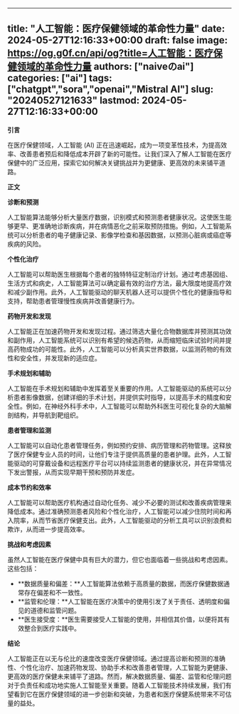 
---
title: "人工智能：医疗保健领域的革命性力量"
date: 2024-05-27T12:16:33+00:00
draft: false
image: https://og.g0f.cn/api/og?title=人工智能：医疗保健领域的革命性力量
authors: ["naiveのai"]
categories: ["ai"]
tags: ["chatgpt","sora","openai","Mistral AI"]
slug: "20240527121633"
lastmod: 2024-05-27T12:16:33+00:00
---
**引言**

在医疗保健领域，人工智能 (AI) 正在迅速崛起，成为一项变革性技术，为提高效率、改善患者预后和降低成本开辟了新的可能性。让我们深入了解人工智能在医疗保健中的广泛应用，探索它如何解决关键挑战并为更健康、更高效的未来铺平道路。

**正文**

**诊断和预测**

人工智能算法能够分析大量医疗数据，识别模式和预测患者健康状况。这使医生能够更早、更准确地诊断疾病，并在病情恶化之前采取预防措施。例如，人工智能系统可以分析患者的电子健康记录、影像学检查和基因数据，以预测心脏病或癌症等疾病的风险。

**个性化治疗**

人工智能可以帮助医生根据每个患者的独特特征定制治疗计划。通过考虑基因组、生活方式和病史，人工智能算法可以确定最有效的治疗方法，最大限度地提高疗效和减少副作用。此外，人工智能驱动的聊天机器人还可以提供个性化的健康指导和支持，帮助患者管理慢性疾病并改善健康行为。

**药物开发和发现**

人工智能正在加速药物开发和发现过程。通过筛选大量化合物数据库并预测其功效和副作用，人工智能系统可以识别有希望的候选药物，从而缩短临床试验时间并提高药物成功的可能性。此外，人工智能可以分析真实世界数据，以监测药物的有效性和安全性，并发现新的适应症。

**手术规划和辅助**

人工智能在手术规划和辅助中发挥着至关重要的作用。人工智能驱动的系统可以分析患者影像数据，创建详细的手术计划，并提供实时指导，以提高手术的精度和安全性。例如，在神经外科手术中，人工智能可以帮助外科医生可视化复杂的大脑解剖结构，并导航到靶组织。

**患者管理和监测**

人工智能可以自动化患者管理任务，例如预约安排、病历管理和药物管理。这释放了医疗保健专业人员的时间，让他们专注于提供高质量的患者护理。此外，人工智能驱动的可穿戴设备和远程医疗平台可以持续监测患者的健康状况，并在异常情况下发出警报，从而实现早期干预和预防并发症。

**成本节约和效率**

人工智能可以帮助医疗机构通过自动化任务、减少不必要的测试和改善疾病管理来降低成本。通过准确预测患者风险和个性化治疗，人工智能可以减少住院时间和再入院率，从而节省医疗保健支出。此外，人工智能驱动的分析工具可以识别浪费和欺诈，从而进一步提高效率。

**挑战和考虑因素**

虽然人工智能在医疗保健中具有巨大的潜力，但它也面临着一些挑战和考虑因素。这些包括：

* **数据质量和偏差：**人工智能算法依赖于高质量的数据，而医疗保健数据通常存在偏差和不一致性。
* **监管和伦理：**人工智能在医疗决策中的使用引发了关于责任、透明度和偏见的道德和监管问题。
* **医生接受度：**医生需要接受人工智能的使用，并相信其价值，以便将其有效整合到医疗实践中。

**结论**

人工智能正在以无与伦比的速度改变医疗保健领域。通过提高诊断和预测的准确性、个性化治疗、加速药物发现、协助手术和改善患者管理，人工智能为更健康、更高效的医疗保健未来铺平了道路。然而，解决数据质量、偏差、监管和伦理问题对于负责任和成功地实施人工智能至关重要。随着人工智能技术持续发展，我们有望看到它在医疗保健领域的进一步创新和突破，为患者和医疗保健系统带来不可估量的益处。